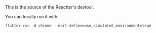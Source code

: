 This is the source of the Reactter's devtool.

You can locally run it with:

```
flutter run -d chrome --dart-define=use_simulated_environment=true
```
